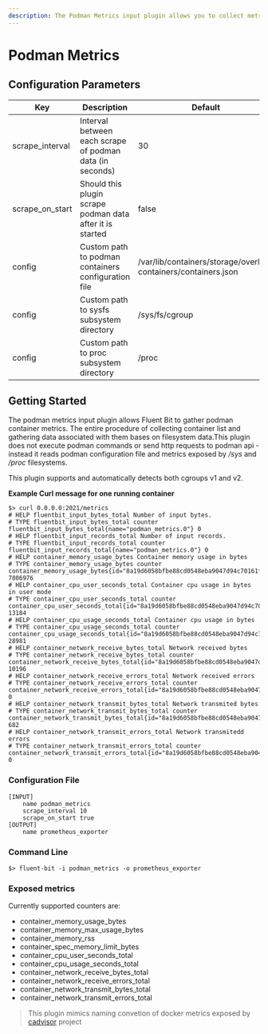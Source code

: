 ```yaml
---
description: The Podman Metrics input plugin allows you to collect metrics from podman containers, so they can be exposed later as, for example, Prometheus counters and gauges.
---
```


# Podman Metrics

## Configuration Parameters

| **Key**           | Description                                                | Default                                                        |
| ----------------- | ---------------------------------------------------------- | -------------------------------------------------------------- |
| scrape_interval   | Interval between each scrape of podman data (in seconds)   | 30                                                             |
| scrape_on_start   | Should this plugin scrape podman data after it is started  | false                                                          |
| config            | Custom path to podman containers configuration file        | /var/lib/containers/storage/overlay-containers/containers.json |
| config            | Custom path to sysfs subsystem directory                   | /sys/fs/cgroup                                                 |
| config            | Custom path to proc subsystem directory                    | /proc                                                          |

## Getting Started

The podman metrics input plugin allows Fluent Bit to gather podman container metrics. The entire procedure of collecting container list and gathering data associated with them bases on filesystem data.This plugin does not execute podman commands or send http requests to podman api - instead it reads podman configuration file and metrics exposed by */sys* and */proc* filesystems.

This plugin supports and automatically detects both cgroups v1 and v2.

**Example Curl message for one running container**

```
$> curl 0.0.0.0:2021/metrics
# HELP fluentbit_input_bytes_total Number of input bytes.
# TYPE fluentbit_input_bytes_total counter
fluentbit_input_bytes_total{name="podman_metrics.0"} 0
# HELP fluentbit_input_records_total Number of input records.
# TYPE fluentbit_input_records_total counter
fluentbit_input_records_total{name="podman_metrics.0"} 0
# HELP container_memory_usage_bytes Container memory usage in bytes
# TYPE container_memory_usage_bytes counter
container_memory_usage_bytes{id="8a19d6058bfbe88cd0548eba9047d94c70161f5d74b545c7504b2f27491686d9",name="determined_mcnulty"} 7806976
# HELP container_cpu_user_seconds_total Container cpu usage in bytes in user mode
# TYPE container_cpu_user_seconds_total counter
container_cpu_user_seconds_total{id="8a19d6058bfbe88cd0548eba9047d94c70161f5d74b545c7504b2f27491686d9",name="determined_mcnulty"} 13184
# HELP container_cpu_usage_seconds_total Container cpu usage in bytes
# TYPE container_cpu_usage_seconds_total counter
container_cpu_usage_seconds_total{id="8a19d6058bfbe88cd0548eba9047d94c70161f5d74b545c7504b2f27491686d9",name="determined_mcnulty"} 28981
# HELP container_network_receive_bytes_total Network received bytes
# TYPE container_network_receive_bytes_total counter
container_network_receive_bytes_total{id="8a19d6058bfbe88cd0548eba9047d94c70161f5d74b545c7504b2f27491686d9",name="determined_mcnulty",interface="eth0"} 10196
# HELP container_network_receive_errors_total Network received errors
# TYPE container_network_receive_errors_total counter
container_network_receive_errors_total{id="8a19d6058bfbe88cd0548eba9047d94c70161f5d74b545c7504b2f27491686d9",name="determined_mcnulty",interface="eth0"} 0
# HELP container_network_transmit_bytes_total Network transmited bytes
# TYPE container_network_transmit_bytes_total counter
container_network_transmit_bytes_total{id="8a19d6058bfbe88cd0548eba9047d94c70161f5d74b545c7504b2f27491686d9",name="determined_mcnulty",interface="eth0"} 682
# HELP container_network_transmit_errors_total Network transmitedd errors
# TYPE container_network_transmit_errors_total counter
container_network_transmit_errors_total{id="8a19d6058bfbe88cd0548eba9047d94c70161f5d74b545c7504b2f27491686d9",name="determined_mcnulty",interface="eth0"} 0
```

### Configuration File

```
[INPUT]
    name podman_metrics
    scrape_interval 10
    scrape_on_start true
[OUTPUT]
    name prometheus_exporter
```

### Command Line

```
$> fluent-bit -i podman_metrics -o prometheus_exporter
```

### Exposed metrics

Currently supported counters are:
- container_memory_usage_bytes
- container_memory_max_usage_bytes
- container_memory_rss
- container_spec_memory_limit_bytes
- container_cpu_user_seconds_total
- container_cpu_usage_seconds_total
- container_network_receive_bytes_total
- container_network_receive_errors_total
- container_network_transmit_bytes_total
- container_network_transmit_errors_total

> This plugin mimics naming convetion of docker metrics exposed by [cadvisor](https://github.com/google/cadvisor) project